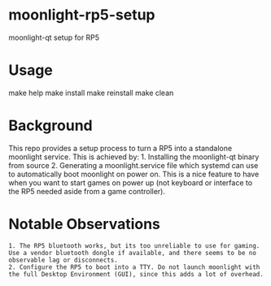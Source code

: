 # moonlight-rp5-setup
moonlight-qt setup for RP5

# Usage
make help
make install
make reinstall
make clean 

# Background 
This repo provides a setup process to turn a RP5 into a standalone moonlight service. This is achieved by:
    1. Installing the moonlight-qt binary from source 
    2. Generating a moonlight.service file which systemd can use to automatically boot moonlight on power on.
       This is a nice feature to have when you want to start games on power up (not keyboard or interface to the RP5 needed aside from a game controller). 

# Notable Observations 
    1. The RP5 bluetooth works, but its too unreliable to use for gaming. Use a vendor bluetooth dongle if available, and there seems to be no observable lag or disconnects.  
    2. Configure the RP5 to boot into a TTY. Do not launch moonlight with the full Desktop Environment (GUI), since this adds a lot of overhead.  
